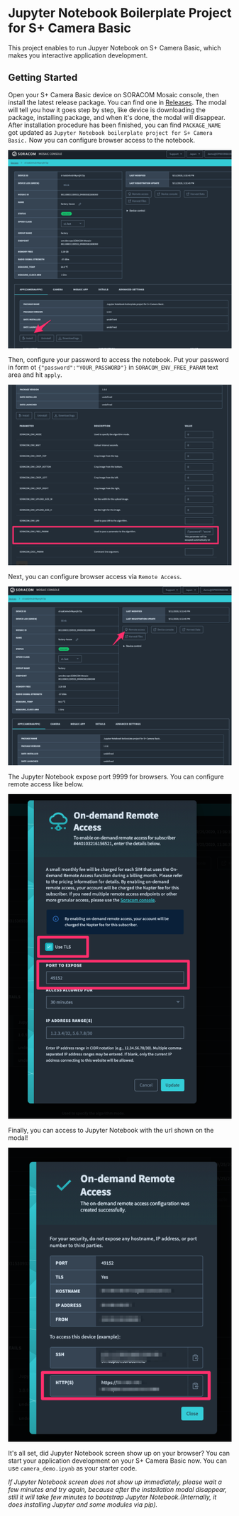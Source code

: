 # Jupyter Notebook Boilerplate Project for S+ Camera Basic

This project enables to run Jupyer Notebook on S+ Camera Basic, which makes you interactive application development.

## Getting Started

Open your S+ Camera Basic device on SORACOM Mosaic console, then install the latest release package. You can find one in [Releases](https://github.com/soracom/surplus_jupyter_notebook/releases/). The modal will tell you how it goes step by step, like device is downloading the package, installing package, and when it's done, the modal will disappear. After installation procedure has been finished, you can find `PACKAGE_NAME` got updated as `Jupyter Notebook boilerplate project for S+ Camera Basic.` Now you can configure browser access to the notebook.

![install](./asset/img/mosaic_console_device_install.png)

Then, configure your password to access the notebook. Put your password in form ot `{"password":"YOUR_PASSWORD"}` in `SORACOM_ENV_FREE_PARAM` text area and hit `apply`.

![configure_password](./asset/img/mosaic_console_device_password.png)

Next, you can configure browser access via `Remote Access`.

![configure_remote_access](./asset/img/mosaic_console_device_remoteaccess.png)

The Jupyter Notebook expose port 9999 for browsers. You can configure remote access like below.

![configure_remote_access_modal](./asset/img/mosaic_console_device_remoteaccess_modal.png)

Finally, you can access to Jupyter Notebook with the url shown on the modal!

![configure_remote_access_result](./asset/img/mosaic_console_device_remoteaccess_result.png)

It's all set, did Jupyter Notebook screen show up on your browser? You can start your application development on your S+ Camera Basic now. You can use `camera_demo.ipynb` as your starter code.

*If Jupyter Notebook screen does not show up immediately, please wait a few minutes and try again, because after the installation modal disappear, still it will take few minutes to bootstrap Jupyter Notebook.(Internally, it does installing Jupyter and some modules via pip).*

